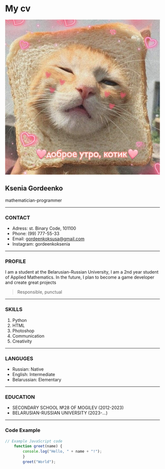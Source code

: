 # My cv

![Ksenia Gordeenko](cat.jpg)

## Ksenia Gordeenko
mathematician-programmer

---

### CONTACT
- Adress: st. Binary Code, 101100
- Phone: (99) 777-55-33
- Email: gordeenkoksusa@gmail.com
- Instagram: gordeenkoksenia

---

### PROFILE
I am a student at the Belarusian-Russian University, I am a 2nd year student of Applied Mathematics. In the future, I plan to become a game developer and create great projects

> Responsible, punctual

---

### SKILLS
1. Python
2. HTML
3. Photoshop
4. Communication
5. Creativity

---

### LANGUGES
- Russian: Native
- English: Intermediate
- Belarussian: Elementary

---

### EDUCATION
- SECONDARY SCHOOL №28 OF MOGILEV (2012-2023)
- BELARUSIAN-RUSSIAN UNIVERSITY (2023-...)

---

### Code Example
```javascript
// Example JavaScript code
    function greet(name) {
        console.log("Hello, " + name + "!");
        }
        greet("World");